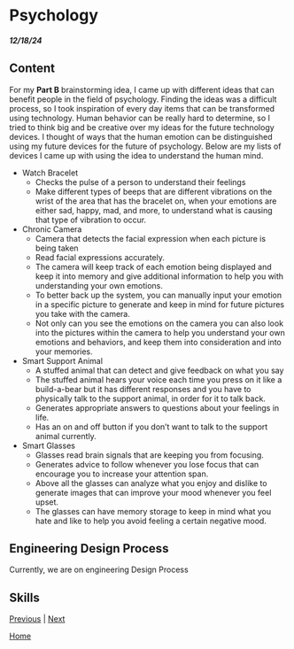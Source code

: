 # Psychology 
##### 12/18/24
## Content
For my **Part B** brainstorming idea, I came up with different ideas that can benefit people in the field of psychology. Finding the ideas was a difficult process, so I took inspiration of every day items that can be transformed using technology. Human behavior can be really hard to determine, so I tried to think big and be creative over my ideas for the future technology devices. I thought of ways that the human emotion can be distinguished using my future devices for the future of psychology. Below are my lists of devices I came up with using the idea to understand the human mind.
 * Watch Bracelet
   *   Checks the pulse of a person to understand their feelings
   *   Make different types of beeps that are different vibrations on the wrist of the area that has the bracelet on, when your emotions are either sad, happy, mad, and more, to understand what is causing that type of vibration to occur.
 * Chronic Camera
   *   Camera that detects the facial expression when each picture is being taken
   *   Read facial expressions accurately. 
   *   The camera will keep track of each emotion being displayed and keep it into memory and give additional information to help you with understanding your own emotions. 
   *   To better back up the system, you can manually input your emotion in a specific picture to generate and keep in mind for future pictures you take with the camera. 
   *   Not only can you see the emotions on the camera you can also look into the pictures within the camera to help you understand your own emotions and behaviors, and keep them into consideration and into your memories.
 * Smart Support Animal
   *  A stuffed animal that can detect and give feedback on what you say
   *  The stuffed animal hears your voice each time you press on it like a build-a-bear but it has different responses and you have to physically talk to the support animal, in order for it to talk back.
   *  Generates appropriate answers to questions about your feelings in life.
   *  Has an on and off button if you don’t want to talk to the support animal currently.
 * Smart Glasses
   *  Glasses read brain signals that are keeping you from focusing.
   *  Generates advice to follow whenever you lose focus that can encourage you to increase your attention span.
   *  Above all the glasses can analyze what you enjoy and dislike to generate images that can improve your mood whenever you feel upset.
   *  The glasses can have memory storage to keep in mind what you hate and like to help you avoid feeling a certain negative mood.

## Engineering Design Process
Currently, we are on engineering Design Process 
## Skills

[Previous](entry02.md) | [Next](entry04.md)

[Home](../README.md)

